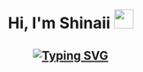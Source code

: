 <h1 align="center">
Hi, I'm Shinaii 
<img src="https://media.giphy.com/media/hvRJCLFzcasrR4ia7z/giphy.gif" width="35">
 
<h2 align="center">

[![Typing SVG](https://readme-typing-svg.herokuapp.com?font=Fira+Code&pause=1000&color=4E0BB8&center=true&vCenter=true&random=false&width=435&lines=Welcome+to+my+Github!;I'm+From+Schleswig-Holstein%2C+Germany;Currently+i'm+a+retrainee+;in+application+development)](https://git.io/typing-svg)
